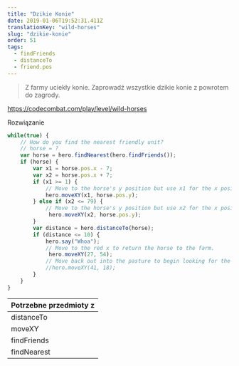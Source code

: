 ```yaml
---
title: "Dzikie Konie"
date: 2019-01-06T19:52:31.411Z
translationKey: "wild-horses"
slug: "dzikie-konie"
order: 51
tags:
  - findFriends
  - distanceTo
  - friend.pos
---
```


> Z farmy uciekły konie. Zaprowadź wszystkie dzikie konie z powrotem do zagrody.

https://codecombat.com/play/level/wild-horses

Rozwiązanie

```javascript
while(true) {
    // How do you find the nearest friendly unit?
    // horse = ?
    var horse = hero.findNearest(hero.findFriends());
    if (horse) {
        var x1 = horse.pos.x - 7;
        var x2 = horse.pos.x + 7;
        if (x1 >= 1) {
            // Move to the horse's y position but use x1 for the x position.
            hero.moveXY(x1, horse.pos.y);
        } else if (x2 <= 79) {
            // Move to the horse's y position but use x2 for the x position.
             hero.moveXY(x2, horse.pos.y);
        }
        var distance = hero.distanceTo(horse);
        if (distance <= 10) {
            hero.say("Whoa");
            // Move to the red x to return the horse to the farm.
             hero.moveXY(27, 54);
            // Move back out into the pasture to begin looking for the next horse.
            //hero.moveXY(41, 18);
        }
    }
}

```

Potrzebne przedmioty z |
--- |
distanceTo |
moveXY |
findFriends |
findNearest |


